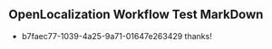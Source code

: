 ## OpenLocalization Workflow Test MarkDown
* b7faec77-1039-4a25-9a71-01647e263429 thanks!

<!--HONumber=Jul16_HO2-->



